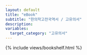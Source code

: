 ```yaml
---
layout: default
title: "eBook"
subtitle: "한의학고전국역서 / 고유의서"
description:
variables:
  target_category: "고유의서"
---
```



{% include views/bookshelf.html %}
